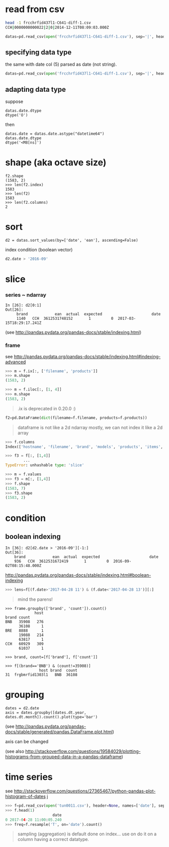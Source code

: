 read from csv
=============

```bash
head -1 frcchrfid437l1-C641-diff-1.csv
CCH|0000000000022|2|0|2014-12-11T08:09:03.000Z
```

```python
datas=pd.read_csv(open('frcchrfid437l1-C641-diff-1.csv'), sep='|', header=None, names=['brand', 'ean', 'actual', 'expected', 'date'])
```

specifying data type
--------------------
the same with date col (5) parsed as date (not string).

```python
datas=pd.read_csv(open('frcchrfid437l1-C641-diff-1.csv'), sep='|', header=None, names=['brand', 'ean', 'actual', 'expected', 'date'], parse_dates=[4])
```

adapting data type
------------------
suppose

```
datas.date.dtype
dtype('O')
```

then

```
datas.date = datas.date.astype("datetime64")
datas.date.dtype
dtype('<M8[ns]')
```

shape (aka octave size)
=======================

```
f2.shape
(1583, 2)
>>> len(f2.index)
1583
>>> len(f2)
1583
>>> len(f2.columns)
2
```

sort
====
```
d2 = datas.sort_values(by=['date', 'ean'], ascending=False)
```

index condition (boolean vector)

```python
d2.date > '2016-09'
```

slice
=====

### series ~ ndarray

```ipython
In [26]: d2[0:1]
Out[26]:
     brand            ean  actual  expected                      date
     1140   CCH  3612531748152       1         0  2017-03-15T18:29:17.241Z
```

(see http://pandas.pydata.org/pandas-docs/stable/indexing.html)

### frame

see http://pandas.pydata.org/pandas-docs/stable/indexing.html#indexing-advanced

```python
>>> m = f.ix[:, ['filename', 'products']]
>>> m.shape
(1583, 2)

>>> m = f.iloc[:, [1, 4]]
>>> m.shape
(1583, 2)
```

> .ix is deprecated in 0.20.0 :)

```python
f2=pd.DataFrame(dict(filename=f.filename, products=f.products))
```

> dataframe is not like a 2d ndarray
> mostly, we can not index it like a 2d array

```python
>>> f.columns
Index(['hostname', 'filename', 'brand', 'models', 'products', 'items', 'code'], dtype='object')

>>> f3 = f[:, [1,4]]
		...
TypeError: unhashable type: 'slice'

>>> m = f.values
>>> f3 = m[:, [1,4]]
>>> f.shape
(1583, 7)
>>> f3.shape
(1583, 2)
```

condition
=========

boolean indexing
----------------

```ipython
In [36]: d2[d2.date > '2016-09'][-1:]
Out[36]:
    brand            ean  actual  expected                      date
    936   CCH  3612531672419       1         0  2016-09-02T08:15:48.000Z
```

http://pandas.pydata.org/pandas-docs/stable/indexing.html#boolean-indexing

```python
>>> lens=f[(f.date>'2017-04-28 11') & (f.date<'2017-04-28 13')][:]
```

> mind the parens!

```
>>> frame.groupby(['brand', 'count']).count()
             host
brand count
BNB   35908   276
      36108     1
BRE   8888      1
      19088   214
      63817     1
CCH   60929   309
      61037     1

>>> brand, count=[f['brand'], f['count']]

>>> f[(brand=='BNB') & (count!=35908)]
               host brand  count
31  frgbmrfid1303l1   BNB  36108
```

grouping
========

```
dates = d2.date
axis = dates.groupby([dates.dt.year, dates.dt.month]).count().plot(type='bar')
```

(see http://pandas.pydata.org/pandas-docs/stable/generated/pandas.DataFrame.plot.html)

axis can be changed

(see also http://stackoverflow.com/questions/19584029/plotting-histograms-from-grouped-data-in-a-pandas-dataframe)

time series
===========
see http://stackoverflow.com/questions/27365467/python-pandas-plot-histogram-of-dates
j

```python
>>> f=pd.read_csv(open('tun0011.csv'), header=None, names=['date'], sep='|', parse_dates=[0])
>>> f.head(1)
                     date
0 2017-04-28 11:00:05.240
>>> freq=f.resample('T', on='date').count()
```

> sampling (aggregation) is default done on index...
> use on do it on a column having a correct datatype.
>
